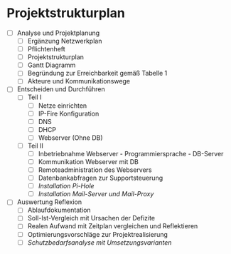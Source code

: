 # Projektstrukturplan
- [ ] Analyse und Projektplanung
    - [ ] Ergänzung Netzwerkplan
    - [ ] Pflichtenheft
    - [ ] Projektstrukturplan
    - [ ] Gantt Diagramm
    - [ ] Begründung zur Erreichbarkeit gemäß Tabelle 1
    - [ ] Akteure und Kommunikationswege
- [ ] Entscheiden und Durchführen
    - [ ] Teil I
        - [ ] Netze einrichten
        - [ ] IP-Fire Konfiguration
        - [ ] DNS
        - [ ] DHCP
        - [ ] Webserver (Ohne DB)
    - [ ] Teil II
        - [ ] Inbetriebnahme Webserver - Programmiersprache - DB-Server
        - [ ] Kommunikation Webserver mit DB
        - [ ] Remoteadministration des Webservers
        - [ ] Datenbankabfragen zur Supportsteuerung
        - [ ] *Installation Pi-Hole*
        - [ ] *Installation Mail-Server und Mail-Proxy*
- [ ] Auswertung Reflexion
    - [ ] Ablaufdokumentation
    - [ ] Soll-Ist-Vergleich mit Ursachen der Defizite
    - [ ] Realen Aufwand mit Zeitplan vergleichen und Reflektieren
    - [ ] Optimierungsvorschläge zur Projektrealisierung
    - [ ] *Schutzbedarfsanalyse mit Umsetzungsvarianten*
